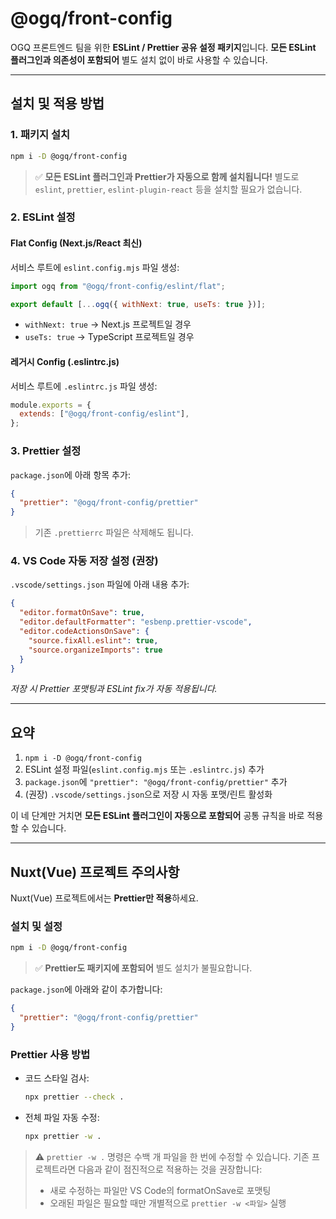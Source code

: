 # @ogq/front-config

OGQ 프론트엔드 팀을 위한 **ESLint / Prettier 공유 설정 패키지**입니다.
**모든 ESLint 플러그인과 의존성이 포함되어** 별도 설치 없이 바로 사용할 수 있습니다.

---

## 설치 및 적용 방법

### 1. 패키지 설치

```bash
npm i -D @ogq/front-config
```

> ✅ **모든 ESLint 플러그인과 Prettier가 자동으로 함께 설치됩니다!**
> 별도로 `eslint`, `prettier`, `eslint-plugin-react` 등을 설치할 필요가 없습니다.

### 2. ESLint 설정

#### Flat Config (Next.js/React 최신)

서비스 루트에 `eslint.config.mjs` 파일 생성:

```js
import ogq from "@ogq/front-config/eslint/flat";

export default [...ogq({ withNext: true, useTs: true })];
```

- `withNext: true` → Next.js 프로젝트일 경우
- `useTs: true` → TypeScript 프로젝트일 경우

#### 레거시 Config (.eslintrc.js)

서비스 루트에 `.eslintrc.js` 파일 생성:

```js
module.exports = {
  extends: ["@ogq/front-config/eslint"],
};
```

### 3. Prettier 설정

`package.json`에 아래 항목 추가:

```json
{
  "prettier": "@ogq/front-config/prettier"
}
```

> 기존 `.prettierrc` 파일은 삭제해도 됩니다.

### 4. VS Code 자동 저장 설정 (권장)

`.vscode/settings.json` 파일에 아래 내용 추가:

```json
{
  "editor.formatOnSave": true,
  "editor.defaultFormatter": "esbenp.prettier-vscode",
  "editor.codeActionsOnSave": {
    "source.fixAll.eslint": true,
    "source.organizeImports": true
  }
}
```

_저장 시 Prettier 포맷팅과 ESLint fix가 자동 적용됩니다._

---

## 요약

1. `npm i -D @ogq/front-config`
2. ESLint 설정 파일(`eslint.config.mjs` 또는 `.eslintrc.js`) 추가
3. `package.json`에 `"prettier": "@ogq/front-config/prettier"` 추가
4. (권장) `.vscode/settings.json`으로 저장 시 자동 포맷/린트 활성화

이 네 단계만 거치면 **모든 ESLint 플러그인이 자동으로 포함되어** 공통 규칙을 바로 적용할 수 있습니다.

---

## Nuxt(Vue) 프로젝트 주의사항

Nuxt(Vue) 프로젝트에서는 **Prettier만 적용**하세요.

### 설치 및 설정

```bash
npm i -D @ogq/front-config
```

> ✅ **Prettier도 패키지에 포함되어** 별도 설치가 불필요합니다.

`package.json`에 아래와 같이 추가합니다:

```json
{
  "prettier": "@ogq/front-config/prettier"
}
```

### Prettier 사용 방법

- 코드 스타일 검사:
  ```bash
  npx prettier --check .
  ```
- 전체 파일 자동 수정:
  ```bash
  npx prettier -w .
  ```

> ⚠️ `prettier -w .` 명령은 수백 개 파일을 한 번에 수정할 수 있습니다. 기존 프로젝트라면 다음과 같이 점진적으로 적용하는 것을 권장합니다:
>
> - 새로 수정하는 파일만 VS Code의 formatOnSave로 포맷팅
> - 오래된 파일은 필요할 때만 개별적으로 `prettier -w <파일>` 실행
